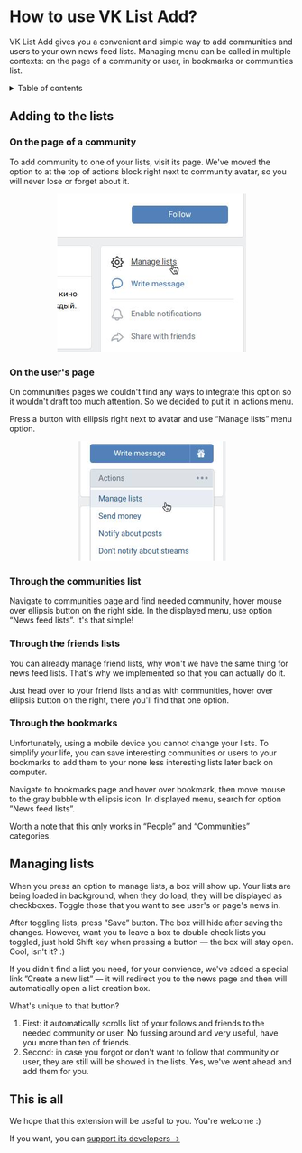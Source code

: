 # How to use VK List Add?

VK List Add gives you a convenient and simple way to add communities and users
to your own news feed lists. Managing menu can be called in multiple contexts:
on the page of a community or user, in bookmarks or communities list.

<details>
<summary>Table of contents</summary>

- [How to use VK List Add?](#how-to-use-vk-list-add)
  - [Adding to the lists](#adding-to-the-lists)
    - [On the page of a community](#on-the-page-of-a-community)
    - [On the user's page](#on-the-users-page)
    - [Through the communities list](#through-the-communities-list)
    - [Through the friends lists](#through-the-friends-lists)
    - [Through the bookmarks](#through-the-bookmarks)
  - [Managing lists](#managing-lists)
  - [This is all](#this-is-all)
</details>

## Adding to the lists

### On the page of a community

To add community to one of your lists, visit its page. We've moved the option
to at the top of actions block right next to community avatar, so you will
never lose or forget about it.

<p align="center">
  <img src="./assets/button.jpg" alt="Screenshot of the button">
</p>

### On the user's page

On communities pages we couldn't find any ways to integrate this option so it
wouldn't draft too much attention. So we decided to put it in actions menu.

Press a button with ellipsis right next to avatar and use “Manage lists”
menu option.

<p align="center">
  <img src="./assets/menu.jpg" alt="Screenshot of menu option">
</p>

### Through the communities list

Navigate to communities page and find needed community, hover mouse over
ellipsis button on the right side. In the displayed menu, use option “News feed
lists”. It's that simple!

### Through the friends lists

You can already manage friend lists, why won't we have the same thing for
news feed lists. That's why we implemented so that you can actually do it.

Just head over to your friend lists and as with communities, hover over
ellipsis button on the right, there you'll find that one option.

### Through the bookmarks

Unfortunately, using a mobile device you cannot change your lists. To simplify
your life, you can save interesting communities or users to your bookmarks to
add them to your none less interesting lists later back on computer.

Navigate to bookmarks page and hover over bookmark, then move mouse to the
gray bubble with ellipsis icon. In displayed menu, search for option ”News
feed lists”.

Worth a note that this only works in “People” and “Communities” categories.

## Managing lists

When you press an option to manage lists, a box will show up. Your lists are
being loaded in background, when they do load, they will be displayed as
checkboxes. Toggle those that you want to see user's or page's news in.

After toggling lists, press ”Save” button. The box will hide after saving
the changes. However, want you to leave a box to double check lists you
toggled, just hold Shift key when pressing a button — the box will stay open.
Cool, isn't it? :)

If you didn't find a list you need, for your convience, we've added a special
link ”Create a new list” — it will redirect you to the news page and then
will automatically open a list creation box.

What's unique to that button?

1. First: it automatically scrolls list of your follows and friends to the
   needed community or user. No fussing around and very useful, have you
   more than ten of friends.
2. Second: in case you forgot or don't want to follow that community or user,
   they are still will be showed in the lists. Yes, we've went ahead and add
   them for you.

## This is all

We hope that this extension will be useful to you. You're welcome :)

If you want, you can [support its developers →](README.md#-support)
